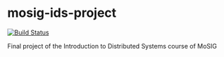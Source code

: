 # mosig-ids-project
[![Build Status](https://travis-ci.com/manuporto/mosig-ids-project.svg?token=jPjbUCGgpHyA6zpLgNLq&branch=master)](https://travis-ci.com/manuporto/mosig-ids-project)

Final project of the Introduction to Distributed Systems course of MoSIG
